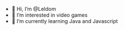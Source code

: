 - 👋 Hi, I’m @Leldom
- 👀 I’m interested in video games
- 🌱 I’m currently learning Java and Javascript

<!---
Leldom/Leldom is a ✨ special ✨ repository because its `README.md` (this file) appears on your GitHub profile.
You can click the Preview link to take a look at your changes.
--->
